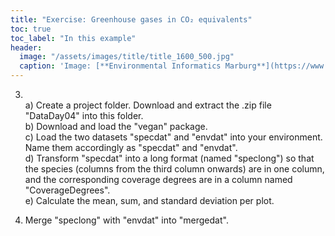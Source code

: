 ```yaml
---
title: "Exercise: Greenhouse gases in CO₂ equivalents"
toc: true
toc_label: "In this example"
header:
  image: "/assets/images/title/title_1600_500.jpg"
  caption: 'Image: [**Environmental Informatics Marburg**](https://www.uni-marburg.de/en/fb19/disciplines/physisch/environmentalinformatics)'
---
```


3. <br/>
    a) Create a project folder. Download and extract the .zip file "DataDay04" into this folder.<br/>
    b) Download and load the "vegan" package.<br/>
    c) Load the two datasets "specdat" and "envdat" into your environment. Name them accordingly as "specdat" and "envdat".<br/>
    d) Transform "specdat" into a long format (named "speclong") so that the species (columns from the third column onwards) are in one column, and the corresponding coverage degrees are in a column named "CoverageDegrees".<br/>
    e) Calculate the mean, sum, and standard deviation per plot.

2. Merge "speclong" with "envdat" into "mergedat".
